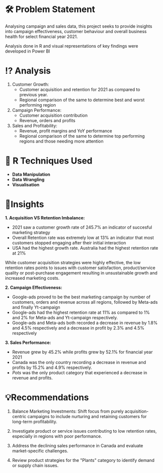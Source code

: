 # 🛠️ Problem Statement
Analysing campaign and sales data, this project seeks to provide insights into campaign effectiveness, customer behaviour and overall business health for select financial year 2021. 

Analysis done in R and visual representations of key findings were developed in Power BI


# ⁉️ Analysis
1. Customer Growth:
    * Customer acquisition and retention for 2021 as compared to previous year.
    * Regional comparison of the same to determine best and worst performing region
2. Campaign Performance:
    * Customer acquisition contribution
    * Revenue, orders and profits
3. Sales and Profitability:
    * Revenue, profit margins and YoY performance
   * Regional comparison of the same to determine top performing regions and those needing more attention

# 📅 R Techniques Used
* **Data Manipulation**
* **Data Wrangling**
* **Visualisation**

# 📑Insights
**1. Acquisition VS Retention Imbalance:**
  * 2021 saw a customer growth rate of 245.7% an indicator of succesful marketing strategy
  * Overall Retention rate was extremely low at 13% an indicator that most customers stopped engaging after their initial interaction
  * USA had the highest growth rate. Australia had the highest retention rate at 21%    

While customer acquisition strategies were highly effective, the low retention rates points to issues with customer satisfaction, product/service quality or post-purchase engagement resulting in unsustainable growth and increased marketing costs.

**2. Campaign Effectiveness:**
   * Google-ads proved to be the best marketing campaign by number of customers, orders and revenue across all regions, followed by Meta-ads and finally Yt-campaign
   * Google-ads had the highest retention rate at 11% as compared to 1% and 2% for Meta-ads and Yt-campaign respectively.
   * Google-ads and Meta-ads both recorded a decrease in revenue by 1.8% and 4.5% respectively and a decrease in profit by 2.3% and 4.5% respectively

**3. Sales Performance:**
  * Revenue grew by 45.2% while profits grew by 52.1% for financial year 2021
  * Canada was the only country recording a decrease in revenue and profits by 15.2% and 4.9% respectively.
  * *Pots* was the only product category that experienced a decrease in revenue and profits.

# 💡Recommendations
1. Balance Marketing Investments:
Shift focus from purely acquisition-centric campaigns to include nurturing and retaining customers for long-term profitability.

2. Investigate product or service issues contributing to low retention rates, especially in regions with poor performance.

3. Address the declining sales performance in Canada and evaluate market-specific challenges.

4. Review product strategies for the "Plants" category to identify demand or supply chain issues.







   
